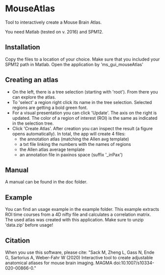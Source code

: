 # MouseAtlas
Tool to interactively create a Mouse Brain Atlas. 

You need Matlab (tested on v. 2016) and SPM12.

## Installation
Copy the files to a location of your choice.
Make sure that you included your SPM12 path in Matlab.
Open the application by 'ms_gui_mouseAtlas'

## Creating an atlas
- On the left, there is a tree selection (starting with 'root'). From there you can explore the atlas.
- To 'select' a region right click its name in the tree selection. Selected regions are getting a bold green font.
- For a visual presentation you can click 'Update'. The axis on the right is updated. The color of a region of interest (ROI) is the same as indicated in the selection tree.
- Click 'Create Atlas'. After creation you can inspect the result (a figure opens automatically). In total, the app will create 4 files:
  * the annotation atlas (matching the Allen avg template)
  * a txt file linking the numbers with the names of regions
  * the Allen atlas average template
  * an annotation file in paxinos space (suffix '_inPax')
 ## Manual
 A manual can be found in the doc folder.
 ## Example
 You can find an usage example in the example folder. This example extracts ROI time courses from a 4D nifty file and calculates a correlation matrix. The used atlas was created with this application. Make sure to unzip 'data.zip' before usage!
 ## Citation
 When you use this software, please cite: 
 "Sack M, Zheng L, Gass N, Ende G, Sartorius A, Weber-Fahr W (2020) Interactive tool to create adjustable anatomical atlases for mouse brain imaging. MAGMA doi:10.1007/s10334-020-00866-0."
